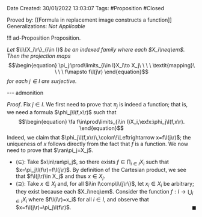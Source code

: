 <br />
<br />

Date Created: 30/01/2022 13:03:07
Tags: #Proposition #Closed 

Proved by: [[Formula in replacement image constructs a function]]
Generalizations: _Not Applicable_

!!! ad-Proposition Proposition.

_Let_ $\l\{X_i\r\}_{i\in I}$ _be an indexed family where each $X_i\neq\em$. Then the projection maps_
$$\begin{equation}
    \pi_j:\prod\limits_{i\in I}X_i\to X_j\ \ \ \ \textit{mapping}\ \ \ \ f\mapsto f\l(j\r)
\end{equation}$$
_for each $j\in I$ are surjective._

--- admonition

_Proof_. Fix $j\in I$. We first need to prove that $\pi_j$ is indeed a function; that is, we need a formula $\phi_j\l(f,x\r)$ such that
$$\begin{equation}
    \fa f\in\prod\limits_{i\in I}X_i,\ex!x:\phi_j\l(f,x\r).
\end{equation}$$
Indeed, we claim that $\phi_j\l(f,x\r)\,\colon\!\Leftrightarrow x=f\l(j\r)$; the uniqueness of $x$ follows directly from the fact that $f$ is a function. We now need to prove that $\ran\pi_j=X_j$.
* ($\subseteq$): Take $x\in\ran\pi_j$, so there exists $f\in\prod_{i\in I}X_i$ such that $x=\pi_j\l(f\r)=f\l(j\r)$. By definition of the Cartesian product, we see that $f\l(j\r)\in X_j$ and thus $x\in X_j$.
* ($\supseteq$): Take $x\in X_j$ and, for all $i\in I\comp\l\{j\r\}$, let $x_i\in X_i$ be arbitrary; they exist because each $X_i\neq\em$. Consider the function $f:I\to\bigcup_{i\in I}X_i$ where $f\l(i\r)=x_i$ for all $i\in I$, and observe that $x=f\l(j\r)=\pi_j\l(f\r)$.<span style="float:right;">$\blacksquare$</span>
